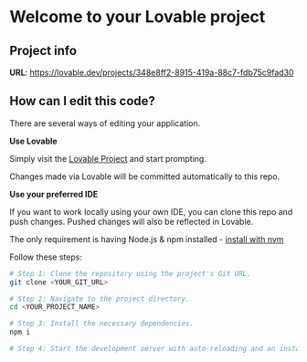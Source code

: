 # Welcome to your Lovable project

## Project info

**URL**: https://lovable.dev/projects/348e8ff2-8915-419a-88c7-fdb75c9fad30

## How can I edit this code?

There are several ways of editing your application.

**Use Lovable**

Simply visit the [Lovable Project](https://lovable.dev/projects/348e8ff2-8915-419a-88c7-fdb75c9fad30) and start prompting.

Changes made via Lovable will be committed automatically to this repo.

**Use your preferred IDE**

If you want to work locally using your own IDE, you can clone this repo and push changes. Pushed changes will also be reflected in Lovable.

The only requirement is having Node.js & npm installed - [install with nvm](https://github.com/nvm-sh/nvm#installing-and-updating)

Follow these steps:

```sh
# Step 1: Clone the repository using the project's Git URL.
git clone <YOUR_GIT_URL>

# Step 2: Navigate to the project directory.
cd <YOUR_PROJECT_NAME>

# Step 3: Install the necessary dependencies.
npm i

# Step 4: Start the development server with auto-reloading and an instant preview.
```
